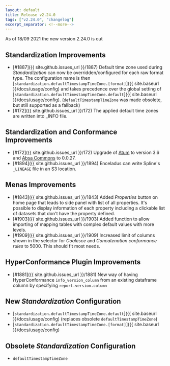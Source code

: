 ```yaml
---
layout: default
title: Release v2.24.0
tags: ["v2.24.0", "changelog"]
excerpt_separator: <!--more-->
---
```


As of 18/09 2021 the new version 2.24.0 is out
<!--more-->

## Standardization Improvements

- [#1887]({{ site.github.issues_url }}/1887) Default time zone used during _Standardization_ can now be overridden/configured for each raw format type. The configuration name is then [`standardization.defaultTimestampTimeZone.[format]`]({{ site.baseurl }}/docs/usage/config) and takes precedence over the global setting of [`standardization.defaultTimestampTimeZone.default`]({{ site.baseurl }}/docs/usage/config). (`defaultTimestampTimeZone` was made obsolete, but still supported as a fallback)
- [#172]({{ site.github.issues_url }}/172) The applied default time zones are written into _INFO file.

## Standardization and Conformance Improvements

- [#172]({{ site.github.issues_url }}/172) Upgrade of [Atum](https://github.com/AbsaOSS/atum) to version 3.6 and [Absa Commons](https://github.com/AbsaOSS/commons) to 0.0.27.
- [#1894]({{ site.github.issues_url }}/1894) Enceladus can write Spline's `_LINEAGE` file in an S3 location.

## Menas Improvements

- [#1843]({{ site.github.issues_url }}/1843) Added _Properties_ button on home page that leads to side panel with list of all properties. It's possible to display information of each property including a clickable list of datasets that don't have the property defined.
- [#1903]({{ site.github.issues_url }}/1903) Added function to allow importing of mapping tables with complex default values with more levels.
- [#1909]({{ site.github.issues_url }}/1909) Increased limit of columns shown in the selector for _Coalesce_ and _Concatenation conformance rules_ to 5000. This should fit most needs.

## HyperConformance Plugin Improvements  

- [#1881]({{ site.github.issues_url }}/1881) New way of having HyperConformance `info_version_column` from an existing dataframe column by specifying `report.version.column`

## New _Standardization_ Configuration

* [`standardization.defaultTimestampTimeZone.default`]({{ site.baseurl }}/docs/usage/config) (replaces obsolete `defaultTimestampTimeZone`)
* [`standardization.defaultTimestampTimeZone.[format]`]({{ site.baseurl }}/docs/usage/config)


## Obsolete _Standardization_ Configuration

* `defaultTimestampTimeZone`
